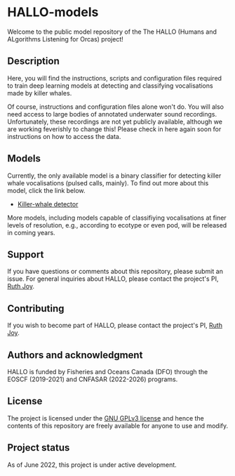 # HALLO-models

Welcome to the public model repository of the The HALLO 
(Humans and ALgorithms Listening for Orcas) project!


## Description

Here, you will find the instructions, scripts and configuration files 
required to train deep learning models at detecting and classifying 
vocalisations made by killer whales.

Of course, instructions and configuration files alone won't do. You will 
also need access to large bodies of annotated underwater sound recordings. 
Unfortunately, these recordings are not yet publicly available, although we 
are working feverishly to change this! Please check in here again 
soon for instructions on how to access the data. 


## Models

Currently, the only available model is a binary classifier for detecting 
killer whale vocalisations (pulsed calls, mainly). To find out more about 
this model, click the link below.

 * [Killer-whale detector](kw-detector/)

More models, including models capable of classifiying vocalisations at finer 
levels of resolution, e.g., according to ecotype or even pod, will be released 
in coming years.


## Support

If you have questions or comments about this repository, please submit an issue.
For general inquiries about HALLO, please contact the project's PI, 
[Ruth Joy](https://www.sfu.ca/~rjoy/).


## Contributing

If you wish to become part of HALLO, please contact the project's PI, 
[Ruth Joy](https://www.sfu.ca/~rjoy/).


## Authors and acknowledgment

HALLO is funded by Fisheries and Oceans Canada (DFO) 
through the EOSCF (2019-2021) and CNFASAR (2022-2026) programs.


## License

The project is licensed under the [GNU GPLv3 license](https://www.gnu.org/licenses/) 
and hence the contents of this repository are freely available for anyone to use and modify.


## Project status

As of June 2022, this project is under active development.
